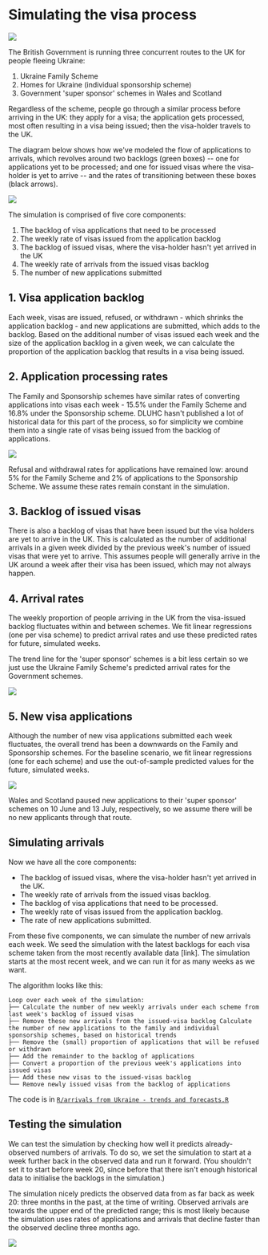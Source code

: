 # Simulating the visa process

![](images/forecast%20arrivals%20-%20winter%20surge.png)

The British Government is running three concurrent routes to the UK for people fleeing Ukraine:

1.  Ukraine Family Scheme
2.  Homes for Ukraine (individual sponsorship scheme)
3.  Government 'super sponsor' schemes in Wales and Scotland

Regardless of the scheme, people go through a similar process before arriving in the UK: they apply for a visa; the application gets processed, most often resulting in a visa being issued; then the visa-holder travels to the UK.

The diagram below shows how we've modeled the flow of applications to arrivals, which revolves around two backlogs (green boxes) -- one for applications yet to be processed; and one for issued visas where the visa-holder is yet to arrive -- and the rates of transitioning between these boxes (black arrows).

![](https://docs.google.com/drawings/d/e/2PACX-1vQe4Vk2vEkw0R8hj1SbXIxxhG8oTI0kPaavDnK06okRRddhNxuKGvov-HW__8-0HZiWCs0Hwti0Kqxt/pub?w=1522&h=467)

The simulation is comprised of five core components:

1.  The backlog of visa applications that need to be processed
2.  The weekly rate of visas issued from the application backlog
3.  The backlog of issued visas, where the visa-holder hasn't yet arrived in the UK
4.  The weekly rate of arrivals from the issued visas backlog
5.  The number of new applications submitted

## 1. Visa application backlog

Each week, visas are issued, refused, or withdrawn - which shrinks the application backlog - and new applications are submitted, which adds to the backlog. Based on the additional number of visas issued each week and the size of the application backlog in a given week, we can calculate the proportion of the application backlog that results in a visa being issued.

## 2. Application processing rates

The Family and Sponsorship schemes have similar rates of converting applications into visas each week - 15.5% under the Family Scheme and 16.8% under the Sponsorship scheme. DLUHC hasn't published a lot of historical data for this part of the process, so for simplicity we combine them into a single rate of visas being issued from the backlog of applications.

![](images/simulation/Proportion%20of%20applications%20that%20are%20issued%20a%20visa%20each%20week.png)

Refusal and withdrawal rates for applications have remained low: around 5% for the Family Scheme and 2% of applications to the Sponsorship Scheme. We assume these rates remain constant in the simulation.

## 3. Backlog of issued visas

There is also a backlog of visas that have been issued but the visa holders are yet to arrive in the UK. This is calculated as the number of additional arrivals in a given week divided by the previous week's number of issued visas that were yet to arrive. This assumes people will generally arrive in the UK around a week after their visa has been issued, which may not always happen.

## 4. Arrival rates

The weekly proportion of people arriving in the UK from the visa-issued backlog fluctuates within and between schemes. We fit linear regressions (one per visa scheme) to predict arrival rates and use these predicted rates for future, simulated weeks.

The trend line for the 'super sponsor' schemes is a bit less certain so we just use the Ukraine Family Scheme's predicted arrival rates for the Government schemes.

![](images/simulation/Weekly%20arrivals%20as%20a%20proportion%20of%20the%20backlog%20of%20issued%20visas.png)

## 5. New visa applications

Although the number of new visa applications submitted each week fluctuates, the overall trend has been a downwards on the Family and Sponsorship schemes. For the baseline scenario, we fit linear regressions (one for each scheme) and use the out-of-sample predicted values for the future, simulated weeks.

![](images/simulation/weekly%20applications.png)

Wales and Scotland paused new applications to their 'super sponsor' schemes on 10 June and 13 July, respectively, so we assume there will be no new applicants through that route.

## Simulating arrivals

Now we have all the core components:

- The backlog of issued visas, where the visa-holder hasn't yet arrived in the UK.
- The weekly rate of arrivals from the issued visas backlog.
- The backlog of visa applications that need to be processed.
- The weekly rate of visas issued from the application backlog.
- The rate of new applications submitted.

From these five components, we can simulate the number of new arrivals each week. We seed the simulation with the latest backlogs for each visa scheme taken from the most recently available data [link]. The simulation starts at the most recent week, and we can run it for as many weeks as we want.

The algorithm looks like this:

    Loop over each week of the simulation: 
    ├── Calculate the number of new weekly arrivals under each scheme from last week's backlog of issued visas
    ├── Remove these new arrivals from the issued-visa backlog Calculate the number of new applications to the family and individual sponsorship schemes, based on historical trends
    ├── Remove the (small) proportion of applications that will be refused or withdrawn
    ├── Add the remainder to the backlog of applications
    ├── Convert a proportion of the previous week's applications into issued visas
    ├── Add these new visas to the issued-visas backlog
    └── Remove newly issued visas from the backlog of applications

The code is in [`R/arrivals from Ukraine - trends and forecasts.R`](R/arrivals%20from%20Ukraine%20-%20trends%20and%20forecasts.R)

## Testing the simulation

We can test the simulation by checking how well it predicts already-observed numbers of arrivals. To do so, we set the simulation to start at a week further back in the observed data and run it forward. (You shouldn't set it to start before week 20, since before that there isn't enough historical data to initialise the backlogs in the simulation.)

The simulation nicely predicts the observed data from as far back as week 20: three months in the past, at the time of writing. Observed arrivals are towards the upper end of the predicted range; this is most likely because the simulation uses rates of applications and arrivals that decline faster than the observed decline three months ago.

![](images/forecast%20arrivals%20-%20testing%20the%20simulation.png)
